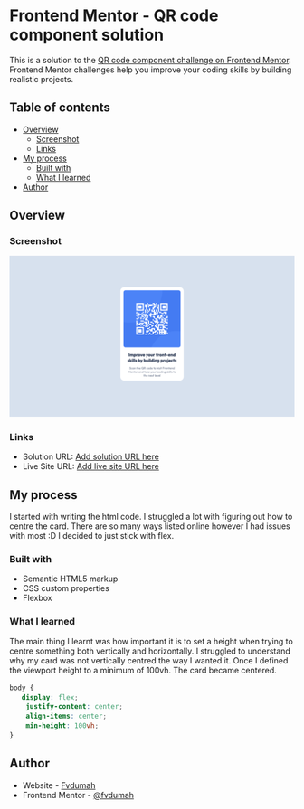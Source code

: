 # Frontend Mentor - QR code component solution

This is a solution to the [QR code component challenge on Frontend Mentor](https://www.frontendmentor.io/challenges/qr-code-component-iux_sIO_H). Frontend Mentor challenges help you improve your coding skills by building realistic projects. 

## Table of contents

- [Overview](#overview)
  - [Screenshot](#screenshot)
  - [Links](#links)
- [My process](#my-process)
  - [Built with](#built-with)
  - [What I learned](#what-i-learned)
- [Author](#author)


## Overview

### Screenshot

![](./images/screenshot-desktop.png)

### Links

- Solution URL: [Add solution URL here](https://github.com/fvdumah/QR-Code)
- Live Site URL: [Add live site URL here](https://your-live-site-url.com)

## My process
I started with writing the html code.
I struggled a lot with figuring out how to centre the card.
There are so many ways listed online however I had issues with most :D
I decided to just stick with flex.

### Built with

- Semantic HTML5 markup
- CSS custom properties
- Flexbox


### What I learned

The main thing I learnt was how important it is to set a height when trying to centre something both vertically and horizontally. I struggled to understand why my card was not vertically centred the way I wanted it. Once I defined the viewport height to a minimum of 100vh. The card became centered.



```css
body {
   display: flex;
    justify-content: center;
    align-items: center;
    min-height: 100vh;
}

```


## Author

- Website - [Fvdumah](https://github.com/fvdumah)
- Frontend Mentor - [@fvdumah](https://www.frontendmentor.io/profile/fvdumah)

